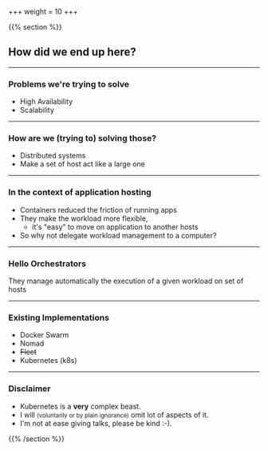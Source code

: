 +++
weight = 10
+++

{{% section %}}

## How did we end up here?

---

### Problems we're trying to solve

- High Availability
- Scalability

---

### How are we (trying to) solving those?

- Distributed systems
- Make a set of host act like a large one

---

### In the context of application hosting

- Containers reduced the friction of running apps
- They make the workload more flexible,
  - it's "easy" to move on application to another hosts
- So why not delegate workload management to a computer?

---

### Hello Orchestrators

They manage automatically the execution of a given workload on set of hosts

---

### Existing Implementations

- Docker Swarm
- Nomad
- ~~Fleet~~
- Kubernetes (k8s)

---

### Disclaimer

- Kubernetes is a **very** complex beast.
- I will <small>(voluntarily or by plain ignorance)</small> omit lot of aspects of it.
- I'm not at ease giving talks, please be kind :-).

{{% /section %}}
